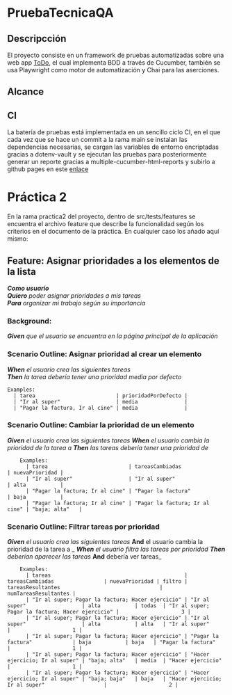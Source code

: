 # PruebaTecnicaQA


## Descripcción
El proyecto consiste en un framework de pruebas automatizadas sobre una web app [ToDo](https://todomvc.com/examples/vue/),
el cual implementa BDD a través de Cucumber, también se usa Playwright como motor de automatización y Chai para las aserciones. 

## Alcance


## CI

La batería de pruebas está implementada en un sencillo ciclo CI, en el que cada vez que se hace un commit a la rama main
se instalan las dependencias necesarias, se cargan las variables de entorno encriptadas gracias a dotenv-vault y se ejecutan 
las pruebas para posteriormente generar un reporte gracias a multiple-cucumber-html-reports y subirlo a github pages en este [enlace](https://xn0-mm.github.io/pruebaTecnicaQA/)



# Práctica 2

En la rama practica2 del proyecto, dentro  de src/tests/features se encuentra el archivo feature que describe la funcionalidad según los 
criterios en el documento de la práctica. En cualquier caso los añado aquí mismo:

## Feature: Asignar prioridades a los elementos de la lista
_**Como usuario**_  
_**Quiero** poder asignar prioridades a mis tareas_  
_**Para** organizar mi trabajo según su importancia_

### Background:
_**Given** que el usuario se encuentra en la página principal de la aplicación_

### Scenario Outline: Asignar prioridad al crear un elemento
_**When** el usuario crea las siguientes tareas <tareas>_  
_**Then** la tarea debería tener una prioridad media por defecto_

```plaintext
Examples: 
  | tarea                          | prioridadPorDefecto |
  | "Ir al super"                  | media               |
  | "Pagar la factura, Ir al cine" | media               |
```
### Scenario Outline: Cambiar la prioridad de un elemento
_**Given** el usuario crea las siguientes tareas <tareas>_
_**When** el usuario cambia la prioridad de la tarea <tareasCambiadas> a <nuevaPrioridad>_
_**Then** las tareas <tarea> debería tener una prioridad de <nuevaPrioridad>_

```plaintext
    Examples: 
      | tarea                          | tareasCambiadas                | nuevaPrioridad |
      | "Ir al super"                  | "Ir al super"                  | alta           |
      | "Pagar la factura; Ir al cine" | "Pagar la factura"             | baja           |
      | "Pagar la factura; Ir al cine" | "Pagar la factura; Ir al cine" | "baja; alta"   |
```
### Scenario Outline: Filtrar tareas por prioridad
_**Given** el usuario crea las siguientes tareas <tareas>_
 **And** el usuario cambia la prioridad de la tarea <tareasCambiadas> a <nuevaPrioridad>_
_**When** el usuario filtra las tareas por prioridad <filtro>_
_**Then** deberían aparecer las tareas <tareasResultantes>_
**And** debería ver <numTareasResultantes> tareas_

```plaintext
    Examples: 
      | tareas                                           | tareasCambiadas                | nuevaPrioridad | filtro | tareasResultantes                                | numTareasResultantes |
      | "Ir al super; Pagar la factura; Hacer ejercicio" | "Ir al super"                  | alta           | todas  | "Ir al super; Pagar la factura; Hacer ejercicio" |                    3 |
      | "Ir al super; Pagar la factura; Hacer ejercicio" | "Ir al super"                  | alta           | alta   | "Ir al super"                                    |                    1 |
      | "Ir al super; Pagar la factura; Hacer ejercicio" | "Pagar la factura"             | baja           | baja   | "Pagar la factura"                               |                    1 |
      | "Ir al super; Pagar la factura; Hacer ejercicio" | "Hacer ejercicio; Ir al super" | "baja; alta"   | media  | "Hacer ejercicio"                                |                    1 |
      | "Ir al super; Pagar la factura; Hacer ejercicio" | "Hacer ejercicio; Ir al super" | "baja; baja"   | baja   | "Hacer ejercicio; Ir al super"                   |                    2 |
```
  
